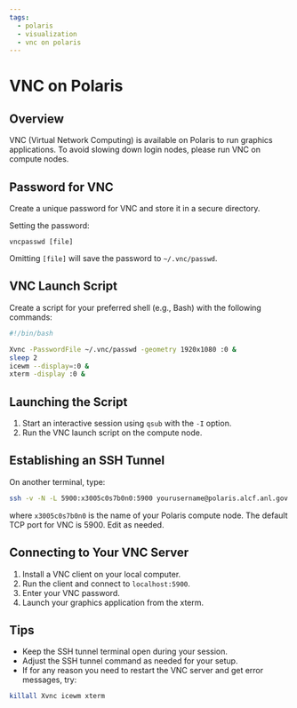```yaml
---
tags:
  - polaris
  - visualization
  - vnc on polaris
---
```


# VNC on Polaris

## Overview

VNC (Virtual Network Computing) is available on Polaris to run graphics applications. To avoid slowing down login nodes, please run VNC on compute nodes.

## Password for VNC

Create a unique password for VNC and store it in a secure directory.

Setting the password:

```
vncpasswd [file]
```

Omitting `[file]` will save the password to `~/.vnc/passwd`.

## VNC Launch Script

Create a script for your preferred shell (e.g., Bash) with the following commands:

```bash
#!/bin/bash

Xvnc -PasswordFile ~/.vnc/passwd -geometry 1920x1080 :0 &
sleep 2
icewm --display=:0 &
xterm -display :0 &
```

## Launching the Script

1. Start an interactive session using `qsub` with the `-I` option.
2. Run the VNC launch script on the compute node.

## Establishing an SSH Tunnel

On another terminal, type:

```bash
ssh -v -N -L 5900:x3005c0s7b0n0:5900 yourusername@polaris.alcf.anl.gov
```

where `x3005c0s7b0n0` is the name of your Polaris compute node. The default TCP port for VNC is 5900. Edit as needed.

## Connecting to Your VNC Server

1. Install a VNC client on your local computer.
2. Run the client and connect to `localhost:5900`.
3. Enter your VNC password.
4. Launch your graphics application from the xterm.

## Tips

- Keep the SSH tunnel terminal open during your session.
- Adjust the SSH tunnel command as needed for your setup.
- If for any reason you need to restart the VNC server and get error messages, try:

```bash
killall Xvnc icewm xterm
```